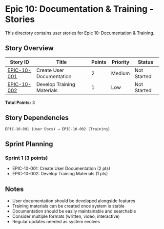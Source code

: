 # Epic 10: Documentation & Training - Stories

This directory contains user stories for Epic 10: Documentation & Training.

## Story Overview

| Story ID                    | Title                      | Points | Priority | Status      |
| --------------------------- | -------------------------- | ------ | -------- | ----------- |
| [EPIC-10-001](story-001.md) | Create User Documentation  | 2      | Medium   | Not Started |
| [EPIC-10-002](story-002.md) | Develop Training Materials | 1      | Low      | Not Started |

**Total Points:** 3

## Story Dependencies

```text
EPIC-10-001 (User Docs) → EPIC-10-002 (Training)
```

## Sprint Planning

### Sprint 1 (3 points)

- EPIC-10-001: Create User Documentation (2 pts)
- EPIC-10-002: Develop Training Materials (1 pts)

## Notes

- User documentation should be developed alongside features
- Training materials can be created once system is stable
- Documentation should be easily maintainable and searchable
- Consider multiple formats (written, video, interactive)
- Regular updates needed as system evolves
